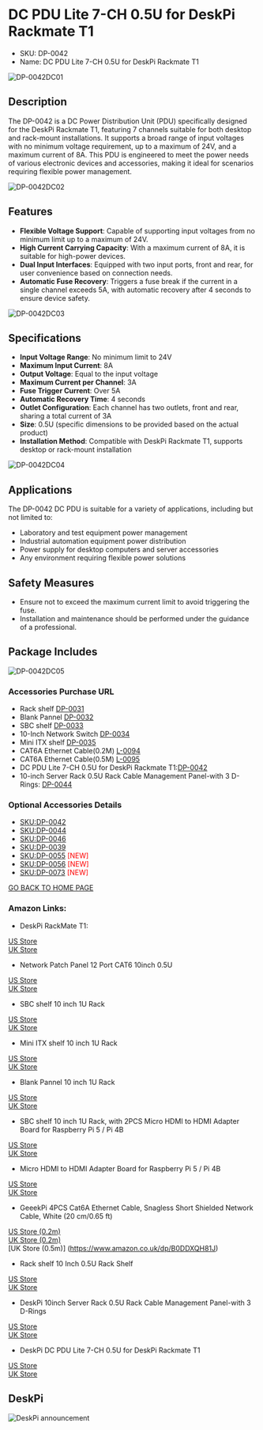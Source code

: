 # DC PDU Lite 7-CH 0.5U for DeskPi Rackmate T1 

* SKU: DP-0042 
* Name: DC PDU Lite 7-CH 0.5U for DeskPi Rackmate T1 

![DP-0042DC01](./imgs/rackmateT1/DP-0042-1.jpg)

## Description
The DP-0042 is a DC Power Distribution Unit (PDU) specifically designed for the DeskPi Rackmate T1, featuring 7 channels suitable for both desktop and rack-mount installations. It supports a broad range of input voltages with no minimum voltage requirement, up to a maximum of 24V, and a maximum current of 8A. This PDU is engineered to meet the power needs of various electronic devices and accessories, making it ideal for scenarios requiring flexible power management.

![DP-0042DC02](./imgs/rackmateT1/DP-0042-2.jpg)

## Features

- **Flexible Voltage Support**: Capable of supporting input voltages from no minimum limit up to a maximum of 24V.
- **High Current Carrying Capacity**: With a maximum current of 8A, it is suitable for high-power devices.
- **Dual Input Interfaces**: Equipped with two input ports, front and rear, for user convenience based on connection needs.
- **Automatic Fuse Recovery**: Triggers a fuse break if the current in a single channel exceeds 5A, with automatic recovery after 4 seconds to ensure device safety.

![DP-0042DC03](./imgs/rackmateT1/DP-0042-3.jpg)

## Specifications
- **Input Voltage Range**: No minimum limit to 24V
- **Maximum Input Current**: 8A
- **Output Voltage**: Equal to the input voltage
- **Maximum Current per Channel**: 3A
- **Fuse Trigger Current**: Over 5A
- **Automatic Recovery Time**: 4 seconds
- **Outlet Configuration**: Each channel has two outlets, front and rear, sharing a total current of 3A
- **Size**: 0.5U (specific dimensions to be provided based on the actual product)
- **Installation Method**: Compatible with DeskPi Rackmate T1, supports desktop or rack-mount installation

![DP-0042DC04](./imgs/rackmateT1/DP-0042-4.jpg)

## Applications
The DP-0042 DC PDU is suitable for a variety of applications, including but not limited to:
- Laboratory and test equipment power management
- Industrial automation equipment power distribution
- Power supply for desktop computers and server accessories
- Any environment requiring flexible power solutions

## Safety Measures
- Ensure not to exceed the maximum current limit to avoid triggering the fuse.
- Installation and maintenance should be performed under the guidance of a professional.

## Package Includes 

![DP-0042DC05](./imgs/rackmateT1/DP-0042-packagelist.jpg)

### Accessories Purchase URL

* Rack shelf [DP-0031](https://deskpi.com/collections/deskpi-rack-mate/products/deskpi)
* Blank Pannel [DP-0032](https://deskpi.com/collections/deskpi-rack-mate/products/deskpi-accessories-blank-pannel)
* SBC shelf [DP-0033](https://deskpi.com/collections/deskpi-rack-mate/products/deskpi-accessories-sbc-shell)
* 10-Inch Network Switch [DP-0034](https://deskpi.com/collections/deskpi-rack-mate/products/deskpi-rackmate-accessory-10-inch-network-switch)
* Mini ITX shelf [DP-0035](https://deskpi.com/collections/deskpi-rack-mate/products/deskpi-rackmate-accessory-mini-itx-shell)
* CAT6A Ethernet Cable(0.2M) [L-0094](https://deskpi.com/collections/new-arrival/products/4-pack-3-8mm-0-2m-snagless-short-shielded-cat6a-ethernet-cable) 
* CAT6A Ethernet Cable(0.5M) [L-0095](https://deskpi.com/collections/new-arrival/products/4-pack-3-8mm-0-5m-snagless-short-shielded-cat6a-ethernet-cable) 
* DC PDU Lite 7-CH 0.5U for DeskPi Rackmate T1:[DP-0042](https://deskpi.com/collections/new-arrival/products/deskpi-dc-pdu-lite-7-ch-0-5u-for-deskpi-rackmate-t1)
* 10-inch Server Rack 0.5U Rack Cable Management Panel-with 3 D-Rings: [DP-0044](https://deskpi.com/collections/new-arrival/products/10inch-server-rack-0-5u-rack-cable-management-panel-with-3-d-rings)

### Optional Accessories Details
* [SKU:DP-0042](./rackmate_accessories.md)
* [SKU:DP-0044](./rackmate_accessories_2.md)
* [SKU:DP-0046](./rackmate_accessories_3.md)
* [SKU:DP-0039](./rackmate_accessories_4.md)
* [SKU:DP-0055](./rackmate_accessories_5.md) <font color=red>[NEW]</font>
* [SKU:DP-0056](./rackmate_accessories_6.md) <font color=red>[NEW]</font>
* [SKU:DP-0073](./rackmate_accessories_7.md) <font color=red>[NEW]</font>

[GO BACK TO HOME PAGE](https://wiki.deskpi.com/)

### Amazon Links:

* DeskPi RackMate T1: 

[US Store](https://www.amazon.com/dp/B0CSCWVTQ7/)
<br>
[UK Store](https://www.amazon.co.uk/dp/B0CS6MHCY8)

* Network Patch Panel 12 Port CAT6 10inch 0.5U

[US Store](https://www.amazon.com/dp/B0D5XPNHHF/)
<br>
[UK Store](https://www.amazon.co.uk/dp/B0D5Q6CJ1J)

* SBC shelf 10 inch 1U Rack

[US Store](https://www.amazon.com/dp/B0D5XMM7HL)
<br> 
[UK Store](https://www.amazon.co.uk/dp/B0D5QL66MB)

* Mini ITX shelf 10 inch 1U Rack

[US Store](https://www.amazon.com/dp/B0D5XNDFDZ/)
<br> 
[UK Store](https://www.amazon.co.uk/dp/B0D5QSB8GY)

* Blank Pannel 10 inch 1U Rack

[US Store](https://www.amazon.com/dp/B0D5XKZ714/)
<br> 
[UK Store](https://www.amazon.co.uk/dp/B0D5QP91R9)

* SBC shelf 10 inch 1U Rack, with 2PCS Micro HDMI to HDMI Adapter Board for Raspberry Pi 5 / Pi 4B

[US Store]( https://www.amazon.com/dp/B0D9NGC4DH/)
<br> 
[UK Store]( https://www.amazon.co.uk/dp/B0D9NGC4DH)

* Micro HDMI to HDMI Adapter Board for Raspberry Pi 5 / Pi 4B

[US Store]( https://www.amazon.com/dp/B0D9LDQ7DY/)
<br> 
[UK Store]( https://www.amazon.co.uk/dp/B0D9LDQ7DY)

* GeeekPi 4PCS Cat6A Ethernet Cable, Snagless Short Shielded Network Cable, White (20 cm/0.65 ft)

[US Store (0.2m)](https://www.amazon.com/dp/B0DDXLCYF6/)
<br> 
[UK Store (0.2m)](https://www.amazon.co.uk/dp/B0DDX78486)
<br> 
[UK Store (0.5m)] (https://www.amazon.co.uk/dp/B0DDXQH81J)

* Rack shelf 10 Inch 0.5U Rack Shelf

[US Store](https://www.amazon.com/dp/B0DFHCM3YG)
<br> 
[UK Store](https://www.amazon.co.uk/dp/B0DFLQJ436)

* DeskPi 10inch Server Rack 0.5U Rack Cable Management Panel-with 3 D-Rings

[US Store](https://www.amazon.com/dp/B0DGP8TT6Q)
<br> 
[UK Store](https://www.amazon.co.uk/dp/B0DFLQJ436)

* DeskPi DC PDU Lite 7-CH 0.5U for DeskPi Rackmate T1

[US Store](https://www.amazon.com/dp/B0DGFZVXF6)
<br> 
[UK Store](https://www.amazon.co.uk/dp/B0DGGB14KN)

## DeskPi 

![DeskPi announcement](./imgs/rackmateT1/update/DP-0022-16.png)

